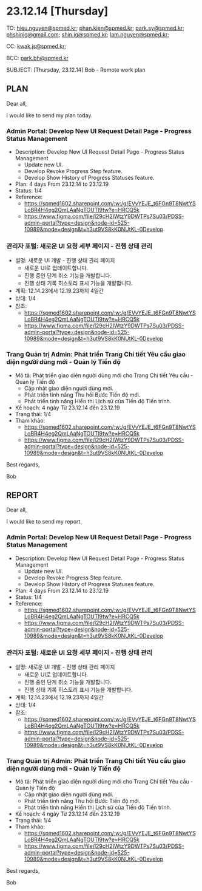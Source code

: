 # 23.12.14 [Thursday]

TO: hieu.nguyen@spmed.kr; phan.kien@spmed.kr; park.sy@spmed.kr; phshinjg@gmail.com; shin.jg@spmed.kr; lam.nguyen@spmed.kr;

CC: kwak.js@spmed.kr;

BCC: park.bh@spmed.kr

SUBJECT: [Thursday, 23.12.14] Bob - Remote work plan

## PLAN

Dear all,

I would like to send my plan today.

### Admin Portal: Develop New UI Request Detail Page - Progress Status Management

- Description: Develop New UI Request Detail Page - Progress Status Management
  - Update new UI.
  - Develop Revoke Progress Step feature.
  - Develop Show History of Progress Statuses feature.
- Plan: 4 days From 23.12.14 to 23.12.19
- Status: 1/4
- Reference:
  - https://spmed1602.sharepoint.com/:w:/g/EVvYEJE_t6FGn9T8NwtYSLoBR4H4eg2QmLAaNgTOUTl9tw?e=HRCQ5k
  - https://www.figma.com/file/l29cH2IWtzY9DWTPs7Su03/PDSS-admin-portal?type=design&node-id=525-10989&mode=design&t=h3ut9VS8kK0NUtKL-0Develop

### 관리자 포털: 새로운 UI 요청 세부 페이지 - 진행 상태 관리

- 설명: 새로운 UI 개발 - 진행 상태 관리 페이지
  - 새로운 UI로 업데이트합니다.
  - 진행 중인 단계 취소 기능을 개발합니다.
  - 진행 상태 기록 히스토리 표시 기능을 개발합니다.
- 계획: 12.14.23에서 12.19.23까지 4일간
- 상태: 1/4
- 참조:
  - https://spmed1602.sharepoint.com/:w:/g/EVvYEJE_t6FGn9T8NwtYSLoBR4H4eg2QmLAaNgTOUTl9tw?e=HRCQ5k
  - https://www.figma.com/file/l29cH2IWtzY9DWTPs7Su03/PDSS-admin-portal?type=design&node-id=525-10989&mode=design&t=h3ut9VS8kK0NUtKL-0Develop

### Trang Quản trị Admin: Phát triển Trang Chi tiết Yêu cầu giao diện người dùng mới - Quản lý Tiến độ

- Mô tả: Phát triển giao diện người dùng mới cho Trang Chi tiết Yêu cầu - Quản lý Tiến độ
  - Cập nhật giao diện người dùng mới.
  - Phát triển tính năng Thu hồi Bước Tiến độ mới.
  - Phát triển tính năng Hiển thị Lịch sử của Tiến độ Tiến trình.
- Kế hoạch: 4 ngày Từ 23.12.14 đến 23.12.19
- Trạng thái: 1/4
- Tham khảo:
  - https://spmed1602.sharepoint.com/:w:/g/EVvYEJE_t6FGn9T8NwtYSLoBR4H4eg2QmLAaNgTOUTl9tw?e=HRCQ5k
  - https://www.figma.com/file/l29cH2IWtzY9DWTPs7Su03/PDSS-admin-portal?type=design&node-id=525-10989&mode=design&t=h3ut9VS8kK0NUtKL-0Develop

Best regards,

Bob

## REPORT

Dear all,

I would like to send my report.

### Admin Portal: Develop New UI Request Detail Page - Progress Status Management

- Description: Develop New UI Request Detail Page - Progress Status Management
  - Update new UI.
  - Develop Revoke Progress Step feature.
  - Develop Show History of Progress Statuses feature.
- Plan: 4 days From 23.12.14 to 23.12.19
- Status: 1/4
- Reference:
  - https://spmed1602.sharepoint.com/:w:/g/EVvYEJE_t6FGn9T8NwtYSLoBR4H4eg2QmLAaNgTOUTl9tw?e=HRCQ5k
  - https://www.figma.com/file/l29cH2IWtzY9DWTPs7Su03/PDSS-admin-portal?type=design&node-id=525-10989&mode=design&t=h3ut9VS8kK0NUtKL-0Develop

### 관리자 포털: 새로운 UI 요청 세부 페이지 - 진행 상태 관리

- 설명: 새로운 UI 개발 - 진행 상태 관리 페이지
  - 새로운 UI로 업데이트합니다.
  - 진행 중인 단계 취소 기능을 개발합니다.
  - 진행 상태 기록 히스토리 표시 기능을 개발합니다.
- 계획: 12.14.23에서 12.19.23까지 4일간
- 상태: 1/4
- 참조:
  - https://spmed1602.sharepoint.com/:w:/g/EVvYEJE_t6FGn9T8NwtYSLoBR4H4eg2QmLAaNgTOUTl9tw?e=HRCQ5k
  - https://www.figma.com/file/l29cH2IWtzY9DWTPs7Su03/PDSS-admin-portal?type=design&node-id=525-10989&mode=design&t=h3ut9VS8kK0NUtKL-0Develop

### Trang Quản trị Admin: Phát triển Trang Chi tiết Yêu cầu giao diện người dùng mới - Quản lý Tiến độ

- Mô tả: Phát triển giao diện người dùng mới cho Trang Chi tiết Yêu cầu - Quản lý Tiến độ
  - Cập nhật giao diện người dùng mới.
  - Phát triển tính năng Thu hồi Bước Tiến độ mới.
  - Phát triển tính năng Hiển thị Lịch sử của Tiến độ Tiến trình.
- Kế hoạch: 4 ngày Từ 23.12.14 đến 23.12.19
- Trạng thái: 1/4
- Tham khảo:
  - https://spmed1602.sharepoint.com/:w:/g/EVvYEJE_t6FGn9T8NwtYSLoBR4H4eg2QmLAaNgTOUTl9tw?e=HRCQ5k
  - https://www.figma.com/file/l29cH2IWtzY9DWTPs7Su03/PDSS-admin-portal?type=design&node-id=525-10989&mode=design&t=h3ut9VS8kK0NUtKL-0Develop

Best regards,

Bob
